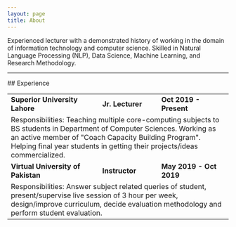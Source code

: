 ```yaml
---
layout: page
title: About
---
```

Experienced lecturer with a demonstrated history of working in the domain of information technology and computer science. Skilled in Natural Language Processing (NLP), Data Science, Machine Learning, and Research Methodology.

<hr>
## Experience

<table class="tg" style="font-size:16px;">
<tbody>
  <tr>
    <td class="tg-0lax"><strong>Superior University Lahore</strong></td>
    <td class="tg-0lax"><strong>Jr. Lecturer</strong></td>
    <td class="tg-0lax"><strong>Oct 2019 - Present</strong></td>
  </tr>
  <tr>
    <td class="tg-0lax" colspan="3">Responsibilities: Teaching multiple core-computing subjects to BS students in Department of Computer Sciences. Working as an active member of "Coach Capacity Building Program". Helping final year students in getting their projects/ideas commercialized.</td>
  </tr>
  <tr>
    <td class="tg-0lax"><strong>Virtual University of Pakistan</strong></td>
    <td class="tg-0lax"><strong>Instructor</strong></td>
    <td class="tg-0lax"><strong>May 2019 - Oct 2019</strong></td>
  </tr>
  <tr>
    <td class="tg-0lax" colspan="3">Responsibilities: Answer subject related queries of student, present/supervise live session of 3 hour per week, design/improve curriculum, decide evaluation methodology and perform student evaluation.</td>
  </tr>
</tbody>
</table>
